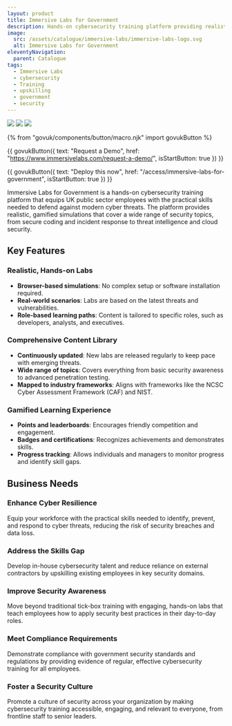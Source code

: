 ```yaml
---
layout: product
title: Immersive Labs for Government
description: Hands-on cybersecurity training platform providing realistic simulations to upskill UK public sector employees and enhance cyber resilience.
image:
  src: /assets/catalogue/immersive-labs/immersive-labs-logo.svg
  alt: Immersive Labs for Government
eleventyNavigation:
  parent: Catalogue
tags:
  - Immersive Labs
  - cybersecurity
  - Training
  - upskilling
  - government
  - security
---
```


![](https://img.shields.io/badge/provider-Immersive_Labs-purple)
![](https://img.shields.io/badge/owner-private_sector-orange)
![](https://img.shields.io/badge/access-NDX_OIDC-green)

{% from "govuk/components/button/macro.njk" import govukButton %}

{{ govukButton({
  text: "Request a Demo",
  href: "https://www.immersivelabs.com/request-a-demo/",
  isStartButton: true
}) }}
</br>

{{ govukButton({
  text: "Deploy this now",
  href: "/access/immersive-labs-for-government",
  isStartButton: true
}) }}

Immersive Labs for Government is a hands-on cybersecurity training platform that equips UK public sector employees with the practical skills needed to defend against modern cyber threats. The platform provides realistic, gamified simulations that cover a wide range of security topics, from secure coding and incident response to threat intelligence and cloud security.

## Key Features

### Realistic, Hands-on Labs

- **Browser-based simulations**: No complex setup or software installation required.
- **Real-world scenarios**: Labs are based on the latest threats and vulnerabilities.
- **Role-based learning paths**: Content is tailored to specific roles, such as developers, analysts, and executives.

### Comprehensive Content Library

- **Continuously updated**: New labs are released regularly to keep pace with emerging threats.
- **Wide range of topics**: Covers everything from basic security awareness to advanced penetration testing.
- **Mapped to industry frameworks**: Aligns with frameworks like the NCSC Cyber Assessment Framework (CAF) and NIST.

### Gamified Learning Experience

- **Points and leaderboards**: Encourages friendly competition and engagement.
- **Badges and certifications**: Recognizes achievements and demonstrates skills.
- **Progress tracking**: Allows individuals and managers to monitor progress and identify skill gaps.

## Business Needs

### Enhance Cyber Resilience

Equip your workforce with the practical skills needed to identify, prevent, and respond to cyber threats, reducing the risk of security breaches and data loss.

### Address the Skills Gap

Develop in-house cybersecurity talent and reduce reliance on external contractors by upskilling existing employees in key security domains.

### Improve Security Awareness

Move beyond traditional tick-box training with engaging, hands-on labs that teach employees how to apply security best practices in their day-to-day roles.

### Meet Compliance Requirements

Demonstrate compliance with government security standards and regulations by providing evidence of regular, effective cybersecurity training for all employees.

### Foster a Security Culture

Promote a culture of security across your organization by making cybersecurity training accessible, engaging, and relevant to everyone, from frontline staff to senior leaders.
